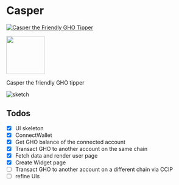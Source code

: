 # Casper

[![Casper the Friendly GHO Tipper](https://i.ibb.co/Xjr2hb5/Group-8.png)](https://casper-nine.vercel.app/u?q=N4IgdghgtgpiBcIBS0YGcAEBlAFgSxxABoQIATMgJ3TQRAAYAPAJnogBEB2AFnoDYAwgA4ArDE59uAUQgBjAIIBGAMxllATiHMyrdfKkiDvKeqnEQZdLMp4ADgBc8AezB0AYjBgAbDADNqMBj2ThhkLhD2gWhOsBgA4gASAPJBIWgArra2TpT2QfiYEADu6DGBtpROAFYwsvYAhCAAvkA===)

[<img src="https://i.ibb.co/Xjr2hb5/Group-8.png" width="100"/>](https://casper-nine.vercel.app/u?q=N4IgdghgtgpiBcIBS0YGcAEBlAFgSxxABoQIATMgJ3TQRAAYAPAJnogBEB2AFnoDYAwgA4ArDE59uAUQgBjAIIBGAMxllATiHMyrdfKkiDvKeqnEQZdLMp4ADgBc8AezB0AYjBgAbDADNqMBj2ThhkLhD2gWhOsBgA4gASAPJBIWgArra2TpT2QfiYEADu6DGBtpROAFYwsvYAhCAAvkA===)

Casper the friendly GHO tipper

![sketch](https://i.ibb.co/XL3XcZy/GHO-bg.png)

## Todos

- [x] UI skeleton
- [x] ConnectWallet
- [x] Get GHO balance of the connected account
- [x] Transact GHO to another account on the same chain
- [x] Fetch data and render user page
- [x] Create Widget page
- [ ] Transact GHO to another account on a different chain via CCIP
- [ ] refine UIs
